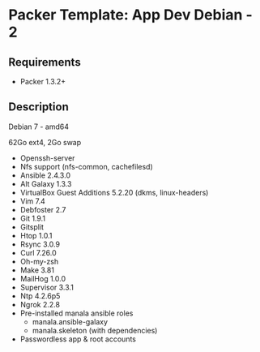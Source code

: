 # Packer Template: App Dev Debian - 2

## Requirements

* Packer 1.3.2+

## Description

Debian 7 - amd64

62Go ext4, 2Go swap

* Openssh-server
* Nfs support (nfs-common, cachefilesd)
* Ansible 2.4.3.0
* Alt Galaxy 1.3.3
* VirtualBox Guest Additions 5.2.20 (dkms, linux-headers)
* Vim 7.4
* Debfoster 2.7
* Git 1.9.1
* Gitsplit
* Htop 1.0.1
* Rsync 3.0.9
* Curl 7.26.0
* Oh-my-zsh
* Make 3.81
* MailHog 1.0.0
* Supervisor 3.3.1
* Ntp 4.2.6p5
* Ngrok 2.2.8
* Pre-installed manala ansible roles
  * manala.ansible-galaxy
  * manala.skeleton (with dependencies)
* Passwordless app & root accounts
